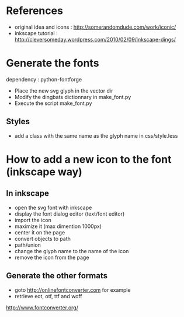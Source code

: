 References
==========

* original idea and icons : http://somerandomdude.com/work/iconic/
* inkscape tutorial : http://cleversomeday.wordpress.com/2010/02/09/inkscape-dings/

Generate the fonts
==================

dependency : python-fontforge

* Place the new svg glyph in the vector dir
* Modify the dingbats dictionnary in make_font.py
* Execute the script make_font.py

Styles
------

* add a class with the same name as the glyph name in css/style.less

How to add a new icon to the font (inkscape way) 
================================================

In inkscape
-----------
* open the svg font with inkscape
* display the font dialog editor (text/font editor)
* import the icon 
* maximize it (max dimention 1000px) 
* center it on the page
* convert objects to path
* path/union
* change the glyph name to the name of the icon
* remove the icon from the page

Generate the other formats
--------------------------

* goto http://onlinefontconverter.com for example
* retrieve eot, otf, ttf and woff

http://www.fontconverter.org/

